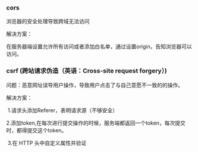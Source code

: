 ### cors

浏览器的安全处理导致跨域无法访问

解决方案：

​	在服务器端设置允许所有访问或者添加白名单，通过设置origin，告知浏览器可以访问。



### csrf (**跨站请求伪造**（英语：Cross-site request forgery）)

问题：恶意网址误导用户操作，导致用户点击了与自己意愿不一致的的操作。

解决方案：

​	1.请求头添加Referer，表明请求源（不够安全）

​	2.添加token,在每次进行提交操作的时候，服务端都返回一个token，每次提交时，都得提交这个token。

​	3.在 HTTP 头中自定义属性并验证 